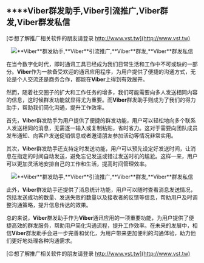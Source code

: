 ## ****Viber**群发助手,**Viber**引流推广,**Viber**群发,**Viber**群发私信**

[😍想了解推广相关软件的朋友请登录 http://www.vst.tw](http://www.vst.tw)

 <center><img src="https://vst.tw/MP4/tuiguang/png/7.png" alt="**Viber**群发助手,**Viber**引流推广,**Viber**群发,**Viber**群发私信"></center>

在当今数字化时代，即时通讯工具已经成为我们日常生活和工作中不可或缺的一部分。**Viber**作为一款备受欢迎的通讯应用程序，为用户提供了便捷的沟通方式，无论是个人交流还是商务合作，都能在**Viber**上得到有效展开。

然而，随着社交圈子的扩大和工作任务的增多，我们可能需要向多人发送相同内容的信息，这时候群发功能就显得尤为重要。而**Viber**群发助手则成为了我们的得力助手，帮助我们简化沟通，提升工作效率。

首先，**Viber**群发助手为用户提供了便捷的群发功能，用户可以轻松地向多个联系人发送相同的消息，无需逐一输入或复制粘贴，省时省力。这对于需要向团队成员发布通知、向客户发送促销信息或者邀请朋友参加活动等情况非常实用。

其次，**Viber**群发助手还支持定时发送功能，用户可以预先设定好发送时间，让消息在指定的时间自动发送，避免忘记发送或错过发送时机的尴尬。这样一来，用户可以更加灵活地安排自己的工作和生活，提高时间管理效率。

 <center><img src="https://vst.tw/MP4/tuiguang/png/3.png" alt="**Viber**群发助手,**Viber**引流推广,**Viber**群发,**Viber**群发私信"></center>

此外，**Viber**群发助手还提供了消息统计功能，用户可以随时查看消息发送情况，包括发送成功的数量、发送失败的数量以及接收者的反馈等信息，帮助用户及时调整沟通策略，提升信息传达的效果。

总的来说，**Viber**群发助手作为**Viber**通讯应用的一项重要功能，为用户提供了便捷高效的群发服务，帮助用户简化沟通流程，提升工作效率。在未来的发展中，相信**Viber**群发助手会进一步完善和优化，为用户带来更加便利的沟通体验，助力他们更好地处理各种沟通需求。

[😍想了解推广相关软件的朋友请登录 http://www.vst.tw](http://www.vst.tw)



